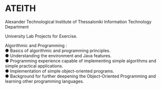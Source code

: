 # ATEITH
Alexander Technological Institute of Thessaloniki Information Technology Department

University Lab Projects for Exercise.

Algorithmic and Programming : </br>
 ●  Basics of algorithmic and programming principles.</br>
 ●  Understanding the environment and Java features.</br>
 ●  Programming experience capable of implementing simple algorithms and simple practical applications.</br>
 ●  Implementation of simple object-oriented programs.</br>
 ●  Background for further deepening the Object-Oriented Programming and learning other programming languages.</br>
